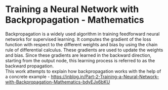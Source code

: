 # Training a Neural Network with Backpropagation - Mathematics
Backpropagation is a widely used algorithm in training feedforward neural networks for supervised learning. It computes the gradient of the loss function with respect to the different weights and bias by using the chain rule of differential calculus. These gradients are used to update the weights and bias. Since these gradients are learned in the backward direction, starting from the output node, this learning process is referred to as the backward propagation.<br>
This work attempts to explain how backpropagation works with the help of a concrete example - https://inblog.in/Part-2-Training-a-Neural-Network-with-Backpropagation-Mathematics-bdyEJx6bKU
